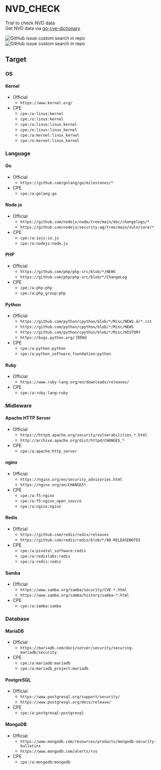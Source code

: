 # NVD_CHECK

Trial to check NVD data<br>
Get NVD data via [go-cve-dictionary](https://github.com/vulsio/go-cve-dictionary)

![GitHub issue custom search in repo](https://img.shields.io/github/issues-search/witchcraze/NVD_CHECK?color=%23C2E0C6&label=NVD%20Data%20Updated&query=label%3A0_ADOPTED)
![GitHub issue custom search in repo](https://img.shields.io/github/issues-search/witchcraze/NVD_CHECK?color=%23F9D0C4&label=Waiting%20NVD%20side%20review&query=label%3A0_REQUESTED)

## Target

### OS

#### Kernel

- Official
  - `https://www.kernel.org/`
- CPE
  - `cpe:/a:linux:kernel`
  - `cpe:/o:linux:kernel`
  - `cpe:/a:linux:linux_kernel`
  - `cpe:/o:linux:linux_kernel`
  - `cpe:/a:kernel:linux_kernel`
  - `cpe:/o:kernel:linux_kernel`

### Language

#### Go

- Official
  - `https://github.com/golang/go/milestones/*`
- CPE
  - `cpe:/a:golang:go`

#### Node.js

- Official
  - `https://github.com/nodejs/node/tree/main/doc/changelogs/*`
  - `https://github.com/nodejs/security-wg/tree/main/vuln/core/*`
- CPE
  - `cpe:/a:iojs:io.js`
  - `cpe:/a:nodejs:node.js`


#### PHP

- Official
  - `https://github.com/php/php-src/blob/*/NEWS`
  - `https://github.com/php/php-src/blob/*/ChangeLog`
- CPE
  - `cpe:/a:php:php`
  - `cpe:/a:php_group:php`

#### Python

- Official
  - `https://github.com/python/cpython/blob/*/Misc/NEWS.d/*.rst`
  - `https://github.com/python/cpython/blob/*/Misc/NEWS`
  - `https://github.com/python/cpython/blob/*/Misc/HISTORY`
  - `https://bugs.python.org/` (title)
- CPE
  - `cpe:/a:python:python`
  - `cpe:/a:python_software_foundation:python`

#### Ruby

- Official
  - `https://www.ruby-lang.org/en/downloads/releases/`
- CPE
  - `cpe:/a:ruby-lang:ruby`

### Midleware

#### Apache HTTP Server

- Official
  - `https://httpd.apache.org/security/vulnerabilities_*.html`
  - `http://archive.apache.org/dist/httpd/CHANGES_*`
- CPE
  - `cpe:/a:apache:http_server`

#### nginx

- Official
  - `https://nginx.org/en/security_advisories.html`
  - `https://nginx.org/en/CHANGES*`
- CPE
  - `cpe:/a:f5:nginx`
  - `cpe:/a:f5:nginx_open_source`
  - `cpe:/a:nginx:nginx`

#### Redis

- Official
  - `https://github.com/redis/redis/releases`
  - `https://github.com/redis/redis/blob/*/00-RELEASENOTES`
- CPE
  - `cpe:/a:pivotal_software:redis`
  - `cpe:/a:redislabs:redis`
  - `cpe:/a:redis:redis`

#### Samba

- Official
  - `https://www.samba.org/samba/security/CVE-*.html`
  - `https://www.samba.org/samba/history/samba-*.html`
- CPE
  - `cpe:/a:samba:samba`

### Database

#### MariaDB

- Official
  - `https://mariadb.com/docs/server/security/securing-mariadb/security`
- CPE
  - `cpe:/a:mariadb:mariadb`
  - `cpe:/a:mariadb_project:mariadb`

#### PostgreSQL

- Official
  - `https://www.postgresql.org/support/security/`
  - `https://www.postgresql.org/docs/release/`
- CPE
  - `cpe:/a:postgresql:postgresql`

#### MongoDB

- Official
  - `https://www.mongodb.com/resources/products/mongodb-security-bulletins`
  - `https://www.mongodb.com/alerts/rss`
- CPE
  - `cpe:/a:mongodb:mongodb`